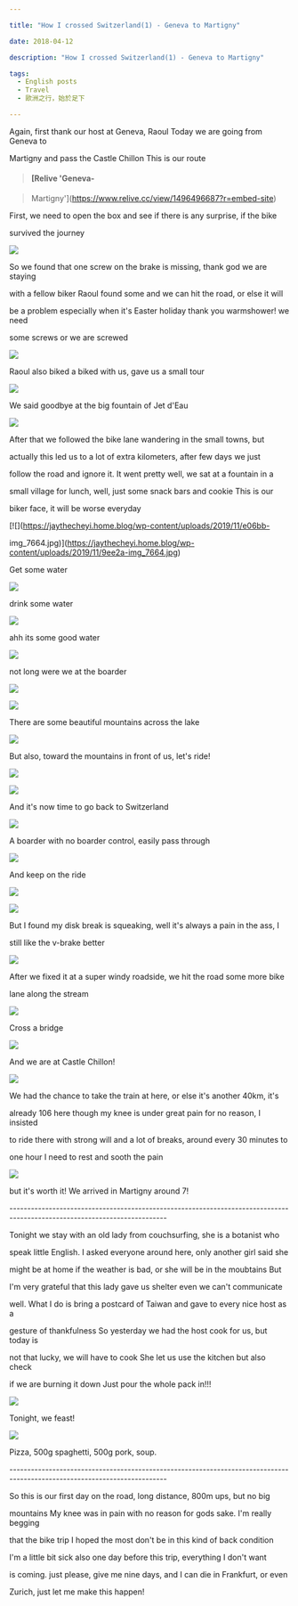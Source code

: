 ```yaml
---

title: "How I crossed Switzerland(1) - Geneva to Martigny"

date: 2018-04-12

description: "How I crossed Switzerland(1) - Geneva to Martigny"

tags:
  - English posts
  - Travel
  - 歐洲之行，始於足下

---
```


Again, first thank our host at Geneva, Raoul Today we are going from Geneva to

Martigny and pass the Castle Chillon This is our route

> #### [Relive 'Geneva-

> Martigny'](https://www.relive.cc/view/1496496687?r=embed-site)

First, we need to open the box and see if there is any surprise, if the bike

survived the journey

[![](https://jaythecheyi.home.blog/wp-content/uploads/2019/11/17c02-img_5068.jpg)](https://jaythecheyi.home.blog/wp-content/uploads/2019/11/97c7f-img_5068.jpg)

So we found that one screw on the brake is missing, thank god we are staying

with a fellow biker Raoul found some and we can hit the road, or else it will

be a problem especially when it's Easter holiday thank you warmshower! we need

some screws or we are screwed

[![](https://jaythecheyi.home.blog/wp-content/uploads/2019/11/9c7a4-img_5069.jpg)](https://jaythecheyi.home.blog/wp-content/uploads/2019/11/e8443-img_5069.jpg)

Raoul also biked a biked with us, gave us a small tour

[![](https://jaythecheyi.home.blog/wp-content/uploads/2019/11/de8f0-img_5077.jpg)](https://jaythecheyi.home.blog/wp-content/uploads/2019/11/eee79-img_5077.jpg)

We said goodbye at the big fountain of Jet d'Eau

[![](https://jaythecheyi.home.blog/wp-content/uploads/2019/11/5f52b-img_5083.jpg)](https://jaythecheyi.home.blog/wp-content/uploads/2019/11/d06b9-img_5083.jpg)

After that we followed the bike lane wandering in the small towns, but

actually this led us to a lot of extra kilometers, after few days we just

follow the road and ignore it. It went pretty well, we sat at a fountain in a

small village for lunch, well, just some snack bars and cookie This is our

biker face, it will be worse everyday

[![](https://jaythecheyi.home.blog/wp-content/uploads/2019/11/e06bb-

img_7664.jpg)](https://jaythecheyi.home.blog/wp-content/uploads/2019/11/9ee2a-img_7664.jpg)

Get some water

[![](https://jaythecheyi.home.blog/wp-content/uploads/2019/11/59b34-img_5099.jpg)](https://jaythecheyi.home.blog/wp-content/uploads/2019/11/b3d9e-img_5099.jpg)

drink some water

[![](https://jaythecheyi.home.blog/wp-content/uploads/2019/11/00e41-img_5100.jpg)](https://jaythecheyi.home.blog/wp-content/uploads/2019/11/91f14-img_5100.jpg)

ahh its some good water

[![](https://jaythecheyi.home.blog/wp-content/uploads/2019/11/0d3a9-img_5101.jpg)](https://jaythecheyi.home.blog/wp-content/uploads/2019/11/7d894-img_5101.jpg)

not long were we at the boarder

[![](https://jaythecheyi.home.blog/wp-content/uploads/2019/11/9ab26-img_5086.jpg)](https://jaythecheyi.home.blog/wp-content/uploads/2019/11/f170c-img_5086.jpg)

[![](https://jaythecheyi.home.blog/wp-content/uploads/2019/11/3754e-img_5087.jpg)](https://jaythecheyi.home.blog/wp-content/uploads/2019/11/45c6f-img_5087.jpg)

There are some beautiful mountains across the lake

[![](https://jaythecheyi.home.blog/wp-content/uploads/2019/11/20c1b-img_7672.jpg)](https://jaythecheyi.home.blog/wp-content/uploads/2019/11/a7810-img_7672.jpg)

But also, toward the mountains in front of us, let's ride!

[![](https://jaythecheyi.home.blog/wp-content/uploads/2019/11/0c33a-p_20180330_135136.jpg)](https://jaythecheyi.home.blog/wp-content/uploads/2019/11/6d9a2-p_20180330_135136.jpg)

[![](https://jaythecheyi.home.blog/wp-content/uploads/2019/11/5bc01-img_5113.jpg)](https://jaythecheyi.home.blog/wp-content/uploads/2019/11/2c785-img_5113.jpg)

And it's now time to go back to Switzerland

[![](https://jaythecheyi.home.blog/wp-content/uploads/2019/11/96529-img_7673.jpg)](https://jaythecheyi.home.blog/wp-content/uploads/2019/11/3c6b8-img_7673.jpg)

A boarder with no boarder control, easily pass through

[![](https://jaythecheyi.home.blog/wp-content/uploads/2019/11/4d7c3-img_5140.jpg)](https://jaythecheyi.home.blog/wp-content/uploads/2019/11/32116-img_5140.jpg)

And keep on the ride

[![](https://jaythecheyi.home.blog/wp-content/uploads/2019/11/d6e33-img_5124.jpg)](https://jaythecheyi.home.blog/wp-content/uploads/2019/11/12b48-img_5124.jpg)

[![](https://jaythecheyi.home.blog/wp-content/uploads/2019/11/306a7-img_5127.jpg)](https://jaythecheyi.home.blog/wp-content/uploads/2019/11/11f3b-img_5127.jpg)

But I found my disk break is squeaking, well it's always a pain in the ass, I

still like the v-brake better

[![](https://jaythecheyi.home.blog/wp-content/uploads/2019/11/70c8c-img_5130.jpg)](https://jaythecheyi.home.blog/wp-content/uploads/2019/11/2f96d-img_5130.jpg)

After we fixed it at a super windy roadside, we hit the road some more bike

lane along the stream

[![](https://jaythecheyi.home.blog/wp-content/uploads/2019/11/a0a4e-img_5146.jpg)](https://jaythecheyi.home.blog/wp-content/uploads/2019/11/3b948-img_5146.jpg)

Cross a bridge

[![](https://jaythecheyi.home.blog/wp-content/uploads/2019/11/2d909-img_5142.jpg)](https://jaythecheyi.home.blog/wp-content/uploads/2019/11/d3544-img_5142.jpg)

And we are at Castle Chillon!

[![](https://jaythecheyi.home.blog/wp-content/uploads/2019/11/9d94d-img_5154.jpg)](https://jaythecheyi.home.blog/wp-content/uploads/2019/11/04c3d-img_5154.jpg)

We had the chance to take the train at here, or else it's another 40km, it's

already 106 here though my knee is under great pain for no reason, I insisted

to ride there with strong will and a lot of breaks, around every 30 minutes to

one hour I need to rest and sooth the pain

[![](https://jaythecheyi.home.blog/wp-content/uploads/2019/11/b0ad1-img_5157.jpg)](https://jaythecheyi.home.blog/wp-content/uploads/2019/11/7fd47-img_5157.jpg)

but it's worth it! We arrived in Martigny around 7!

\--------------------------------------------------------------------------------------------------------------------------

Tonight we stay with an old lady from couchsurfing, she is a botanist who

speak little English. I asked everyone around here, only another girl said she

might be at home if the weather is bad, or she will be in the moubtains But

I'm very grateful that this lady gave us shelter even we can't communicate

well. What I do is bring a postcard of Taiwan and gave to every nice host as a

gesture of thankfulness So yesterday we had the host cook for us, but today is

not that lucky, we will have to cook She let us use the kitchen but also check

if we are burning it down Just pour the whole pack in!!!

[![](https://jaythecheyi.home.blog/wp-content/uploads/2019/11/7e968-img_5159.jpg)](https://jaythecheyi.home.blog/wp-content/uploads/2019/11/538df-img_5159.jpg)

Tonight, we feast!

[![](https://jaythecheyi.home.blog/wp-content/uploads/2019/11/ec403-img_5162.jpg)](https://jaythecheyi.home.blog/wp-content/uploads/2019/11/adea0-img_5162.jpg)

Pizza, 500g spaghetti, 500g pork, soup.

\--------------------------------------------------------------------------------------------------------------------------

So this is our first day on the road, long distance, 800m ups, but no big

mountains My knee was in pain with no reason for gods sake. I'm really begging

that the bike trip I hoped the most don't be in this kind of back condition

I'm a little bit sick also one day before this trip, everything I don't want

is coming. just please, give me nine days, and I can die in Frankfurt, or even

Zurich, just let me make this happen!

